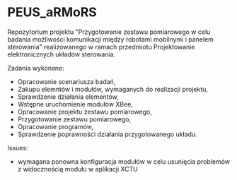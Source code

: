 # PEUS_aRMoRS
Repozytorium projektu "Przygotowanie zestawu pomiarowego w celu badania możliwości komunikacji między robotami mobilnymi i panelem sterowania" realizowanego w ramach przedmiotu Projektowanie elektronicznych układów sterowania.

Zadania wykonane:
- Opracowanie scenariusza badań,
- Zakupu elemntów i modułów, wymaganych do realizacji projektu,
- Sprawdzenie działania elementów,
- Wstępne uruchomienie modułów XBee,
- Opracowanie projektu zestawu pomiarowego,
- Przygotowanie zestawu pomiarowego,
- Opracowanie programów,
- Sprawdzenie poprawności działania przygotowanego układu.

Issues:
- wymagana ponowna konfiguracja modułów w celu usunięcia problemów z widocznością modułu w aplikacji XCTU
